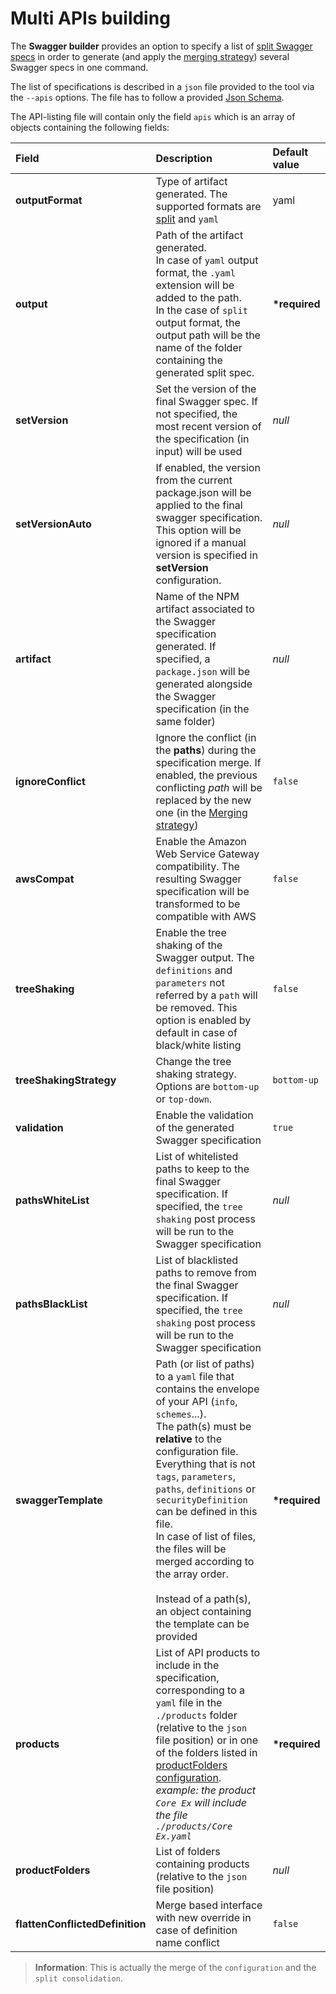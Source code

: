 # Multi APIs building

The **Swagger builder** provides an option to specify a list of [split Swagger specs](./split-swagger-spec.md) in order to generate (and apply the [merging strategy](./merging-strategy.md)) several Swagger specs in one command.

The list of specifications is described in a `json` file provided to the tool via the `--apis` options. The file has to follow a provided [Json Schema](../src/schemas/apis-configuration.schema.json).

The API-listing file will contain only the field `apis` which is an array of objects containing the following fields:

| Field                              | Description                                                                                                                                                                                                                                                                                                                                                                                                                                                                | Default value  |
|:-----------------------------------|:---------------------------------------------------------------------------------------------------------------------------------------------------------------------------------------------------------------------------------------------------------------------------------------------------------------------------------------------------------------------------------------------------------------------------------------------------------------------------|:---------------|
| **outputFormat**                   | Type of artifact generated. The supported formats are [split](./split-swagger-spec.md) and `yaml`                                                                                                                                                                                                                                                                                                                                                                     | yaml           |
| **output**                         | Path of the artifact generated.<br/> In case of `yaml` output format, the `.yaml` extension will be added to the path.<br/> In the case of `split` output format, the output path will be the name of the folder containing the generated split spec.                                                                                                                                                                                                                      | **\*required** |
| **setVersion**                     | Set the version of the final Swagger spec. If not specified, the most recent version of the specification (in input) will be used                                                                                                                                                                                                                                                                                                                                          | *null*         |
| **setVersionAuto**                 | If enabled, the version from the current package.json will be applied to the final swagger specification. This option will be ignored if a manual version is specified in **setVersion** configuration.                                                                                                                                                                                                                                                                    | *null*         |
| **artifact**                       | Name of the NPM artifact associated to the Swagger specification generated. If specified, a `package.json` will be generated alongside the Swagger specification (in the same folder)                                                                                                                                                                                                                                                                                      | *null*         |
| **ignoreConflict**                 | Ignore the conflict (in the **paths**) during the specification merge. If enabled, the previous conflicting *path* will be replaced by the new one (in the [Merging strategy](./merging-strategy.md))                                                                                                                                                                                                                                                                 | `false`        |
| **awsCompat**                      | Enable the Amazon Web Service Gateway compatibility. The resulting Swagger specification will be transformed to be compatible with AWS                                                                                                                                                                                                                                                                                                                                     | `false`        |
| **treeShaking**                    | Enable the tree shaking of the Swagger output. The `definitions` and `parameters` not referred by a `path` will be removed. This option is enabled by default in case of black/white listing                                                                                                                                                                                                                                                                               | `false`        |
| **treeShakingStrategy**            | Change the tree shaking strategy. Options are `bottom-up` or `top-down`.                                                                                                                                                                                                                                                                                                                                                                                                   | `bottom-up`    |
| **validation**                     | Enable the validation of the generated Swagger specification                                                                                                                                                                                                                                                                                                                                                                                                               | `true`         |
| **pathsWhiteList**                 | List of whitelisted paths to keep to the final Swagger specification. If specified, the `tree shaking` post process will be run to the Swagger specification                                                                                                                                                                                                                                                                                                               | *null*         |
| **pathsBlackList**                 | List of blacklisted paths to remove from the final Swagger specification. If specified, the `tree shaking` post process will be run to the Swagger specification                                                                                                                                                                                                                                                                                                           | *null*         |
| **swaggerTemplate**                | Path (or list of paths) to a `yaml` file that contains the envelope of your API (`info`, `schemes`...).<br/>The path(s) must be **relative** to the configuration file.<br/>Everything that is not `tags`, `parameters`, `paths`, `definitions` or `securityDefinition` can be defined in this file.<br/>In case of list of files, the files will be merged according to the array order.<br/><br/>Instead of a path(s), an object containing the template can be provided | **\*required** |
| **products**                       | List of API products to include in the specification, corresponding to a `yaml` file in the `./products` folder (relative to the `json` file position) or in one of the folders listed in [productFolders configuration](./readme.md#List-of-available-configurations).<br/> *example: the product `Core Ex` will include the file `./products/Core Ex.yaml`*                                                                                                             | **\*required** |
| **productFolders**                 | List of folders containing products (relative to the `json` file position)                                                                                                                                                                                                                                                                                                                                                                                                 | *null*         |
| **flattenConflictedDefinition**    | Merge based interface with new override in case of definition name conflict                                                                                                                                                                                                                                                                                                                                                                                                | `false`        |

> **Information**: This is actually the merge of the `configuration` and the `split consolidation`.
